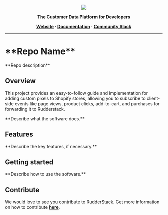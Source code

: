 <p align="center">
  <a href="https://rudderstack.com/">
    <img src="https://user-images.githubusercontent.com/59817155/121357083-1c571300-c94f-11eb-8cc7-ce6df13855c9.png">
  </a>
</p>

<p align="center"><b>The Customer Data Platform for Developers</b></p>

<p align="center">
  <b>
    <a href="https://rudderstack.com">Website</a>
    ·
    <a href="">Documentation</a>
    ·
    <a href="https://rudderstack.com/join-rudderstack-slack-community">Community Slack</a>
  </b>
</p>

---

# \*\*Repo Name\*\*

\*\*Repo description\*\*

## Overview
This project provides an easy-to-follow guide and implementation for adding custom pixels to Shopify stores, allowing you to subscribe to client-side events like page views, product clicks, add-to-cart, and purchases for forwarding it to Rudderstack.

\*\*Describe what the software does.\*\*

## Features

\*\*Describe the key features, if necessary.\*\*

## Getting started

\*\*Describe how to use the software.\*\*

## Contribute

We would love to see you contribute to RudderStack. Get more information on how to contribute [**here**](CONTRIBUTING.md).
